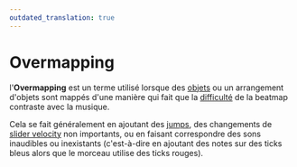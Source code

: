 ```yaml
---
outdated_translation: true
---
```


# Overmapping

l'**Overmapping** est un terme utilisé lorsque des [objets](/wiki/Gameplay/Hit_object) ou un arrangement d'objets sont mappés d'une manière qui fait que la [difficulté](/wiki/Beatmap/Difficulty) de la beatmap contraste avec la musique.

Cela se fait généralement en ajoutant des [jumps](/wiki/Beatmap/Pattern/osu!/Jump), des changements de [slider velocity](/wiki/Gameplay/Hit_object/Slider/Slider_velocity) non importants, ou en faisant correspondre des sons inaudibles ou inexistants (c'est-à-dire en ajoutant des notes sur des ticks bleus alors que le morceau utilise des ticks rouges).
